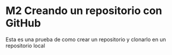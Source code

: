 # M2 Creando un repositorio con GitHub

Esta es una prueba de como crear un repositorio y clonarlo en un repositorio local

